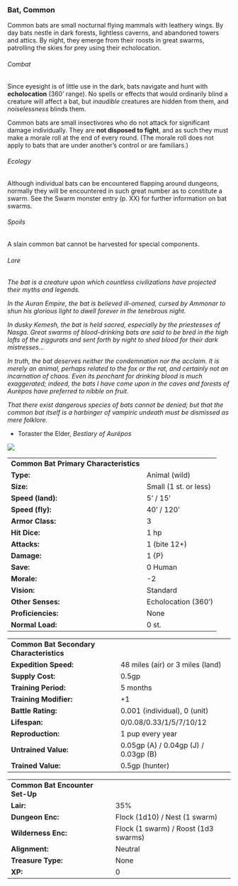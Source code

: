 ### Bat, Common

Common bats are small nocturnal flying mammals with leathery wings. By day bats nestle in dark forests, lightless caverns, and abandoned towers and attics. By night, they emerge from their roosts in great swarms, patrolling the skies for prey using their echolocation.

###### Combat

Since eyesight is of little use in the dark, bats navigate and hunt with **echolocation** (360’ range). No spells or effects that would ordinarily blind a creature will affect a bat, but *inaudible* creatures are hidden from them, and *noiselessness* blinds them.

Common bats are small insectivores who do not attack for significant damage individually. They are **not disposed to fight**, and as such they must make a morale roll at the end of every round. (The morale roll does not apply to bats that are under another’s control or are familiars.)

###### Ecology

Although individual bats can be encountered flapping around dungeons, normally they will be encountered in such great number as to constitute a swarm. See the Swarm monster entry (p. XX) for further information on bat swarms.

###### Spoils

A slain common bat cannot be harvested for special components.

###### Lore

*The bat is a creature upon which countless civilizations have projected their myths and legends.*

*In the Auran Empire, the bat is believed ill-omened, cursed by Ammonar to shun his glorious light to dwell forever in the tenebrous night.*

*In dusky Kemesh, the bat is held sacred, especially by the priestesses of Nasga. Great swarms of blood-drinking bats are said to be bred in the high lofts of the ziggurats and sent forth by night to shed blood for their dark mistresses…*

*In truth, the bat deserves neither the condemnation nor the acclaim. It is merely an animal, perhaps related to the fox or the rat, and certainly not an incarnation of chaos. Even its penchant for drinking blood is much exaggerated; indeed, the bats I have come upon in the caves and forests of Aurëpos have preferred to nibble on fruit.*

*That there exist dangerous species of bats cannot be denied; but that the common bat itself is a harbinger of vampiric undeath must be dismissed as mere folklore.*

* Toraster the Elder, *Bestiary of Aurëpos*

![](data:image/png;base64...)

|  |  |
| --- | --- |
| **Common Bat Primary Characteristics** | |
| **Type:** | Animal (wild) |
| **Size:** | Small (1 st. or less) |
| **Speed (land):** | 5’ / 15’ |
| **Speed (fly):** | 40’ / 120’ |
| **Armor Class:** | 3 |
| **Hit Dice:** | 1 hp |
| **Attacks:** | 1 (bite 12+) |
| **Damage:** | 1 {P} |
| **Save:** | 0 Human |
| **Morale:** | -2 |
| **Vision:** | Standard |
| **Other Senses:** | Echolocation (360’) |
| **Proficiencies:** | None |
| **Normal Load:** | 0 st. |

|  |  |
| --- | --- |
| **Common Bat Secondary Characteristics** | |
| **Expedition Speed:** | 48 miles (air) or 3 miles (land) |
| **Supply Cost:** | 0.5gp |
| **Training Period:** | 5 months |
| **Training Modifier:** | +1 |
| **Battle Rating:** | 0.001 (individual), 0 (unit) |
| **Lifespan:** | 0/0.08/0.33/1/5/7/10/12 |
| **Reproduction:** | 1 pup every year |
| **Untrained Value:** | 0.05gp (A) / 0.04gp (J) / 0.03gp (B) |
| **Trained Value:** | 0.5gp (hunter) |

|  |  |
| --- | --- |
| **Common Bat Encounter Set-Up** | |
| **Lair:** | 35% |
| **Dungeon Enc:** | Flock (1d10) / Nest (1 swarm) |
| **Wilderness Enc:** | Flock (1 swarm) / Roost (1d3 swarms) |
| **Alignment:** | Neutral |
| **Treasure Type:** | None |
| **XP:** | 0 |

